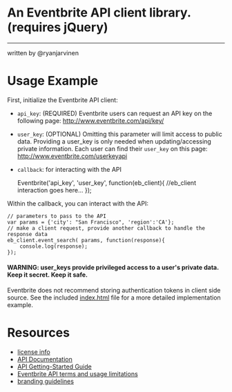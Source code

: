 # An Eventbrite API client library. (requires jQuery)
--------------------------------------
written by @ryanjarvinen

# Usage Example #


First, initialize the Eventbrite API client:

- `api_key`: (REQUIRED) Eventbrite users can request an API key on the following page: http://www.eventbrite.com/api/key/
- `user_key`: (OPTIONAL) Omitting this parameter will limit access to public data.  Providing a user_key is only needed when updating/accessing private information.  Each user can find their `user_key` on this page: http://www.eventbrite.com/userkeyapi 
- `callback`: for interacting with the API


    Eventbrite('api_key', 'user_key', function(eb_client){ //eb_client interaction goes here... });

Within the callback, you can interact with the API:

    // parameters to pass to the API
    var params = {'city': "San Francisco", 'region':'CA'};
    // make a client request, provide another callback to handle the response data
    eb_client.event_search( params, function(response){
        console.log(response);
    });

####  WARNING: user_keys provide privileged access to a user's private data.  Keep it secret.  Keep it safe.
Eventbrite does not recommend storing authentication tokens in client side source.  See the included [index.html](https://github.com/ryanjarvinen/Eventbrite.jquery.js/blob/master/index.html) file for a more detailed implementation example.

# Resources #

- <a href="http://creativecommons.org/licenses/by/3.0/">license info</a>
- <a href="http://developer.eventbrite.com/doc/">API Documentation</a>
- <a href="http://developer.eventbrite.com/doc/getting-started/">API Getting-Started Guide</a>
- <a href="http://developer.eventbrite.com/terms/">Eventbrite API terms and usage limitations</a>
- <a href="http://developer.eventbrite.com/news/branding/">branding guidelines</a>

